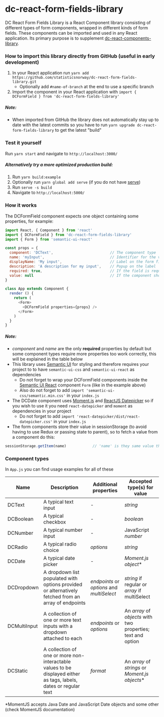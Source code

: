 # dc-react-form-fields-library
DC React Form Fields Library is a React Component library consisting of different types of form components, wrapped in 
different kinds of form fields. These components can be imported and used in any React application. Its primary purpose 
is to supplement [dc-react-components-library](https://github.com/statisticsnorway/dc-react-components-library).

### How to import this library directly from GitHub (useful in early development)
1. In your React application run `yarn add https://github.com/statisticsnorway/dc-react-form-fields-library.git` 
    * Optionally add `#name-of-branch` at the end to use a specific branch
2. Import the component in your React application with `import { DCFormField } from 'dc-react-form-fields-library'`

##### Note:
* When imported from GitHub the library does not automatically stay up to date with the latest commits so you 
have to run `yarn upgrade dc-react-form-fields-library` to get the latest "build"

### Test it yourself
Run `yarn start` and navigate to `http://localhost:3000/`

##### Alternatively try a more optimized production build:
1. Run `yarn build:example`
2. Optionally run `yarn global add serve` (if you do not have [serve](https://github.com/zeit/serve/))
3. Run `serve -s build`
4. Navigate to `http://localhost:5000/`

### How it works
The DCFormField component expects one object containing some properties, for example:
```javascript
import React, { Component } from 'react'
import { DCFormField } from 'dc-react-form-fields-library'
import { Form } from 'semantic-ui-react'

const props = {
  component: 'DCText',                          // The component type
  name: 'myInput',                              // Identifier for the value stored in sessionStorage
  displayName: 'My input',                      // Label on the form field
  description: 'A description for my input',    // Popup on the label
  required: true,                               // If the field is required
  value: null                                   // If the component should be initiated with a value, different components require different types
}

class App extends Component {
  render () {
    return (
      <Form>
        <DCFormField properties={props} />
      </Form>
    )
  }
}
```

##### Note:
* *component* and *name* are the only **required** properties by default but some component types require more properties too work correctly, this will be explained in the table below
* This library uses [Semantic UI](https://semantic-ui.com/introduction/getting-started.html) for styling and therefore 
requires your project to to have `semantic-ui-css` and `semantic-ui-react` as dependencies
  * Do not forget to wrap your DCFormField components inside the [Semantic UI React](https://react.semantic-ui.com/) 
  component `Form` (like in the example above)
  * Also do not forget to add `import 'semantic-ui-css/semantic.min.css'` in your `index.js`
* The DCDate component uses [Moment.js](https://momentjs.com/docs/) and [ReactJS Datepicker](https://reactdatepicker.com/) 
so if you wish to use it you need `react-datepicker` and `moment` as dependencies in your project
  * Do not forget to add `import 'react-datepicker/dist/react-datepicker.css'` in your `index.js`
* The form components store their value in sessionStorage (to avoid having to use Redux or passing state to parent), so to 
fetch a value from a component do this:

```javascript
sessionStorage.getItem(name)            // 'name' is they same value that you used in the props for the component
```


### Component types
In `App.js` you can find usage examples for all of these

Name | Description | Additional properties | Accepted type(s) for value
-----|-------------|------------------------|---------------
DCText | A typical text input | - | *string*
DCBoolean | A typical checkbox | - | *boolean*
DCNumber | A typical number input | - | JavaScript *number*
DCRadio | A typical radio choice | *options* | *string*
DCDate | A typical date picker | - | *Moment.js object**
DCDropdown | A dropdown list populated with options provided or alternatively fetched from an array of endpoints | *endpoints* or *options* and *multiSelect* | *string* if regular or *array* if multiSelect
DCMultiInput | A collection of one or more text inputs with a dropdown attached to each | *endpoints* or *options* | An *array* of *objects* with two properties; text and option
DCStatic | A collection of one or more non-interactable values to be displayed either as tags, labels, dates or regular text | *format* | An *array* of *strings* or *Moment.js objects**

*MomentJS accepts Java Date and JavaScript Date objects and some other (check MomentJS documentation)
